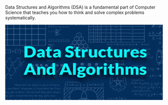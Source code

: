 
Data Structures and Algorithms (DSA) is a fundamental part of Computer Science that teaches you how to think and solve complex problems systematically.


![loading...](../images/dsa/dsa.webp)
